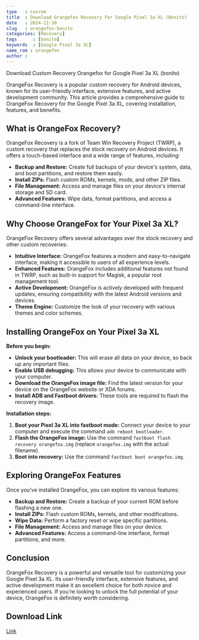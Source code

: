 ```yaml
---
type   : cusrom
title  : Download Orangefox Recovery For Google Pixel 3a XL (Bonito)
date   : 2024-11-30
slug   : orangefox-bonito
categories: [Recovery]
tags      : [bonito]
keywords  : [Google Pixel 3a XL]
name_rom : orangefox
author :
---
```


Download Custom Recovery Orangefox for Google Pixel 3a XL (bonito)

OrangeFox Recovery is a popular custom recovery for Android devices, known for its user-friendly interface, extensive features, and active development community. This article provides a comprehensive guide to OrangeFox Recovery for the Google Pixel 3a XL, covering installation, features, and benefits.

## What is OrangeFox Recovery?

OrangeFox Recovery is a fork of Team Win Recovery Project (TWRP), a custom recovery that replaces the stock recovery on Android devices. It offers a touch-based interface and a wide range of features, including:

* **Backup and Restore:** Create full backups of your device's system, data, and boot partitions, and restore them easily.
* **Install ZIPs:** Flash custom ROMs, kernels, mods, and other ZIP files.
* **File Management:** Access and manage files on your device's internal storage and SD card.
* **Advanced Features:** Wipe data, format partitions, and access a command-line interface.

## Why Choose OrangeFox for Your Pixel 3a XL?

OrangeFox Recovery offers several advantages over the stock recovery and other custom recoveries:

* **Intuitive Interface:** OrangeFox features a modern and easy-to-navigate interface, making it accessible to users of all experience levels.
* **Enhanced Features:** OrangeFox includes additional features not found in TWRP, such as built-in support for Magisk, a popular root management tool.
* **Active Development:** OrangeFox is actively developed with frequent updates, ensuring compatibility with the latest Android versions and devices.
* **Theme Engine:** Customize the look of your recovery with various themes and color schemes.

## Installing OrangeFox on Your Pixel 3a XL

**Before you begin:**

* **Unlock your bootloader:** This will erase all data on your device, so back up any important files.
* **Enable USB debugging:** This allows your device to communicate with your computer.
* **Download the OrangeFox image file:** Find the latest version for your device on the OrangeFox website or XDA forums.
* **Install ADB and Fastboot drivers:** These tools are required to flash the recovery image.

**Installation steps:**

1. **Boot your Pixel 3a XL into fastboot mode:** Connect your device to your computer and execute the command `adb reboot bootloader`.
2. **Flash the OrangeFox image:** Use the command `fastboot flash recovery orangefox.img` (replace `orangefox.img` with the actual filename).
3. **Boot into recovery:** Use the command `fastboot boot orangefox.img`.

## Exploring OrangeFox Features

Once you've installed OrangeFox, you can explore its various features:

* **Backup and Restore:** Create a backup of your current ROM before flashing a new one.
* **Install ZIPs:** Flash custom ROMs, kernels, and other modifications.
* **Wipe Data:** Perform a factory reset or wipe specific partitions.
* **File Management:** Access and manage files on your device.
* **Advanced Features:** Access a command-line interface, format partitions, and more.

## Conclusion

OrangeFox Recovery is a powerful and versatile tool for customizing your Google Pixel 3a XL. Its user-friendly interface, extensive features, and active development make it an excellent choice for both novice and experienced users. If you're looking to unlock the full potential of your device, OrangeFox is definitely worth considering.


## Download Link
[Link](https://mega.nz/folder/BJ0ETAzS#bbJxSs7ZnphjaYeWqI_O_Q/folder/gRNVVKrY)